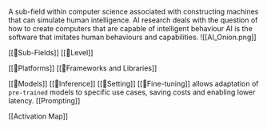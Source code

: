 
A sub-field within computer science associated with constructing machines that can simulate human intelligence. 
AI research deals with the question of how to create computers that are capable of intelligent behaviour
AI is the software that imitates human behaviours and capabilities.
![[AI_Onion.png]]

[[🤖Sub-Fields]]
[[🤖Level]]

[[🤖Platforms]]
[[🤖Frameworks and Libraries]]

[[🤖Models]]
[[🤖Inference]]
[[🤖Setting]]
[[🤖Fine-tuning]] allows adaptation of`` pre-trained`` models to specific use cases, saving costs and enabling lower latency.
[[Prompting]]

[[Activation Map]]